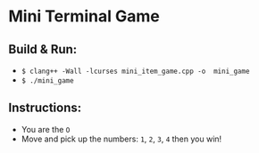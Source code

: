 # Mini Terminal Game

## Build & Run:
 - `$ clang++ -Wall -lcurses mini_item_game.cpp -o  mini_game`
 - `$ ./mini_game`

## Instructions:
 - You are the `O`
 - Move and pick up the numbers: `1`, `2`, `3`, `4` then you win!
